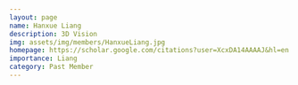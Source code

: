 ```yaml
---
layout: page
name: Hanxue Liang
description: 3D Vision
img: assets/img/members/HanxueLiang.jpg
homepage: https://scholar.google.com/citations?user=XcxDA14AAAAJ&hl=en
importance: Liang
category: Past Member
---
```

